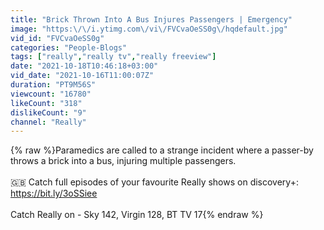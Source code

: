 ```yaml
---
title: "Brick Thrown Into A Bus Injures Passengers | Emergency"
image: "https:\/\/i.ytimg.com\/vi\/FVCvaOeSS0g\/hqdefault.jpg"
vid_id: "FVCvaOeSS0g"
categories: "People-Blogs"
tags: ["really","really tv","really freeview"]
date: "2021-10-18T10:46:18+03:00"
vid_date: "2021-10-16T11:00:07Z"
duration: "PT9M56S"
viewcount: "16780"
likeCount: "318"
dislikeCount: "9"
channel: "Really"
---
```

{% raw %}Paramedics are called to a strange incident where a passer-by throws a brick into a bus, injuring multiple passengers.<br /><br />🇬🇧 Catch full episodes of your favourite Really shows on discovery+: <a rel="nofollow" target="blank" href="https://bit.ly/3oSSiee">https://bit.ly/3oSSiee</a><br /><br />Catch Really on - Sky 142, Virgin 128, BT TV 17{% endraw %}
